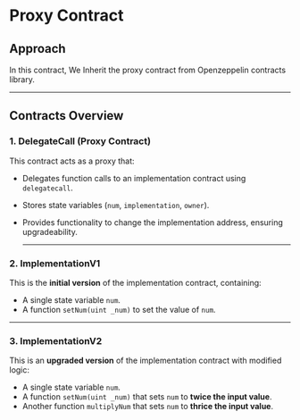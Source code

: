 # Proxy Contract

## Approach

In this contract, We Inherit the proxy contract from Openzeppelin contracts library.

---

## Contracts Overview

### 1. DelegateCall (Proxy Contract)
This contract acts as a proxy that:

- Delegates function calls to an implementation contract using `delegatecall`.
- Stores state variables (`num`, `implementation`, `owner`).
- Provides functionality to change the implementation address, ensuring upgradeability.

  ---

### 2. ImplementationV1
This is the **initial version** of the implementation contract, containing:

- A single state variable `num`.
- A function `setNum(uint _num)` to set the value of `num`.

---

### 3. ImplementationV2
This is an **upgraded version** of the implementation contract with modified logic:

- A single state variable `num`.
- A function `setNum(uint _num)` that sets `num` to **twice the input value**.
- Another function `multiplyNum` that sets `num` to **thrice the input value**.

